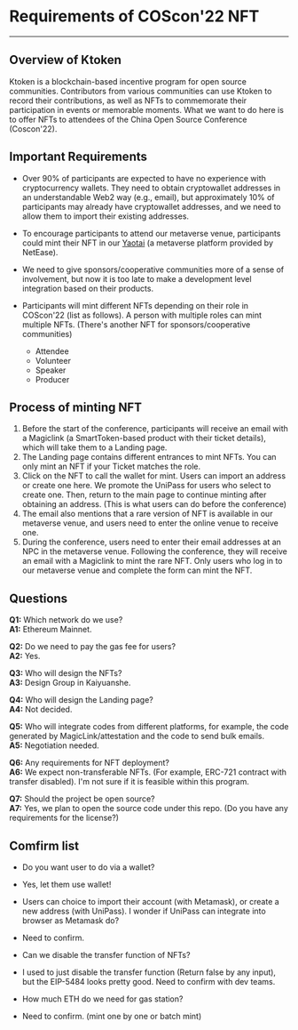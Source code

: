 # Requirements of COScon'22 NFT
--- 
## Overview of Ktoken

Ktoken is a blockchain-based incentive program for open source communities. Contributors from various communities can use Ktoken to record their contributions, as well as NFTs to commemorate their participation in events or memorable moments. What we want to do here is to offer NFTs to attendees of the China Open Source Conference (Coscon'22).

## Important Requirements

- Over 90% of participants are expected to have no experience with cryptocurrency wallets. They need to obtain cryptowallet addresses in an understandable Web2 way (e.g., email), but approximately 10% of participants may already have cryptowallet addresses, and we need to allow them to import their existing addresses.

- To encourage participants to attend our metaverse venue, participants could mint their NFT in our [Yaotai](https://yaotai.163.com/) (a metaverse platform provided by NetEase).

- We need to give sponsors/cooperative communities more of a sense of involvement, but now it is too late to make a development level integration based on their products.

- Participants will mint different NFTs depending on their role in COScon'22 (list as follows). A person with multiple roles can mint multiple NFTs. (There's another NFT for sponsors/cooperative communities)
  - Attendee
  - Volunteer
  - Speaker
  - Producer

## Process of minting NFT

1. Before the start of the conference, participants will receive an email with a Magiclink (a SmartToken-based product with their ticket details), which will take them to a Landing page.
2. The Landing page contains different entrances to mint NFTs. You can only mint an NFT if your Ticket matches the role.
3. Click on the NFT to call the wallet for mint. Users can import an address or create one here. We promote the UniPass for users who select to create one. Then, return to the main page to continue minting after obtaining an address. (This is what users can do before the conference)
4. The email also mentions that a rare version of NFT is available in our metaverse venue, and users need to enter the online venue to receive one.
5. During the conference, users need to enter their email addresses at an NPC in the metaverse venue. Following the conference, they will receive an email with a Magiclink to mint the rare NFT. Only users who log in to our metaverse venue and complete the form can mint the NFT.

## Questions

**Q1:** Which network do we use?  
**A1:** Ethereum Mainnet.

**Q2:** Do we need to pay the gas fee for users?  
**A2:** Yes.

**Q3:** Who will design the NFTs?  
**A3:** Design Group in Kaiyuanshe.

**Q4:** Who will design the Landing page?  
**A4:** Not decided.

**Q5:** Who will integrate codes from different platforms, for example, the code generated by MagicLink/attestation and the code to send bulk emails.  
**A5:** Negotiation needed.

**Q6:** Any requirements for NFT deployment?  
**A6:** We expect non-transferable NFTs. (For example, ERC-721 contract with transfer disabled). I'm not sure if it is feasible within this program.

**Q7:** Should the project be open source?  
**A7:** Yes, we plan to open the source code under this repo. (Do you have any requirements for the license?)

## Comfirm list
- Do you want user to do via a wallet?
- Yes, let them use wallet!

- Users can choice to import their account (with Metamask), or create a new address (with UniPass). I wonder if UniPass can integrate into browser as Metamask do?
- Need to confirm.

- Can we disable the transfer function of NFTs?
- I used to just disable the transfer function (Return false by any input), but the EIP-5484 looks pretty good. Need to confirm with dev teams.

- How much ETH do we need for gas station?
- Need to confirm. (mint one by one or batch mint)